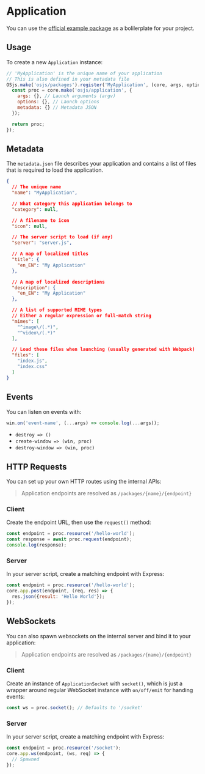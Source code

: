 # Application

You can use the [official example package](https://github.com/os-js/osjs-example-package) as a bolilerplate for your project.

## Usage

To create a new `Application` instance:

```javascript
// 'MyApplication' is the unique name of your application
// This is also defined in your metadata file
OSjs.make('osjs/packages').register('MyApplication', (core, args, options, metadata) => {
  const proc = core.make('osjs/application', {
    args: {}, // Launch arguments (argv)
    options: {}, // Launch options
    metadata: {} // Metadata JSON
  });

  return proc;
});
```

## Metadata

The `metadata.json` file describes your application and contains a list of files that is required to load the application.

```json
{
  // The unique name
  "name": "MyApplication",

  // What category this application belongs to
  "category": null,

  // A filename to icon
  "icon": null,

  // The server script to load (if any)
  "server": "server.js",

  // A map of localized titles
  "title": {
    "en_EN": "My Application"
  },

  // A map of localized descriptions
  "description": {
    "en_EN": "My Application"
  },

  // A list of supported MIME types
  // Either a regular expression or full-match string
  "mimes": [
    "^image\/(.*)",
    "^video\/(.*)"
  ],

  // Load these files when launching (usually generated with Webpack)
  "files": [
    "index.js",
    "index.css"
  ]
}
```

## Events

You can listen on events with:

```javascript
win.on('event-name', (...args) => console.log(...args));
```

* `destroy => ()`
* `create-window => (win, proc)`
* `destroy-window => (win, proc)`

## HTTP Requests

You can set up your own HTTP routes using the internal APIs:

> Application endpoints are resolved as `/packages/{name}/{endpoint}`

### Client

Create the endpoint URL, then use the `request()` method:

```javascript
const endpoint = proc.resource('/hello-world');
const response = await proc.request(endpoint);
console.log(response);
```

### Server

In your server script, create a matching endpoint with Express:

```javascript
const endpoint = proc.resource('/hello-world');
core.app.post(endpoint, (req, res) => {
  res.json({result: 'Hello World'});
});
```

## WebSockets

You can also spawn websockets on the internal server and bind it to your application:

> Application endpoints are resolved as `/packages/{name}/{endpoint}`

### Client

Create an instance of `ApplicationSocket` with `socket()`, which is just a wrapper around regular WebSocket instance with `on/off/emit` for handing events:

```javascript
const ws = proc.socket(); // Defaults to '/socket'
```

### Server

In your server script, create a matching endpoint with Express:

```javascript
const endpoint = proc.resource('/socket');
core.app.ws(endpoint, (ws, req) => {
  // Spawned
});
```
